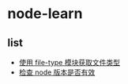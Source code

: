 # node-learn

## list
- [使用 file-type 模块获取文件类型](https://github.com/jerry9022/node-learn/tree/dev/src/file-type)
- [检查 node 版本是否有效](https://github.com/jerry9022/node-learn/tree/dev/src/check-node)
